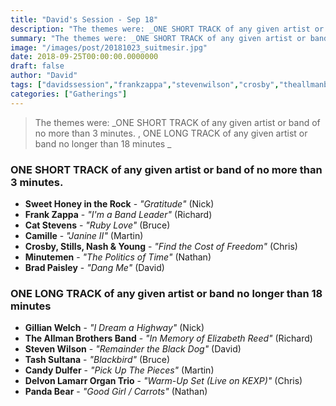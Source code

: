```yaml
---
title: "David's Session - Sep 18"
description: "The themes were: _ONE SHORT TRACK of any given artist or band of no more than 3 minutes. , ONE LONG TRACK of any given artist or band no longer than 18 minutes _"
summary: "The themes were: _ONE SHORT TRACK of any given artist or band of no more than 3 minutes. , ONE LONG TRACK of any given artist or band no longer than 18 minutes _"
image: "/images/post/20181023_suitmesir.jpg"
date: 2018-09-25T00:00:00.0000000
draft: false
author: "David"
tags: ["davidssession","frankzappa","stevenwilson","crosby","theallmanbrothersband","gillianwelch","stills","catstevens","nashandyoung","camille","minutemen","pandabear","bradpaisley","tashsultana","candydulfer","sweethoneyintherock","delvonlamarrorgantrio"]
categories: ["Gatherings"]
---
```

> The themes were: _ONE SHORT TRACK of any given artist or band of no more than 3 minutes. , ONE LONG TRACK of any given artist or band no longer than 18 minutes _
### ONE SHORT TRACK of any given artist or band of no more than 3 minutes. 
- **Sweet Honey in the Rock** - _"Gratitude"_ (Nick)
- **Frank Zappa** - _"I'm a Band Leader"_ (Richard)
- **Cat Stevens** - _"Ruby Love"_ (Bruce)
- **Camille** - _"Janine II"_ (Martin)
- **Crosby, Stills, Nash & Young** - _"Find the Cost of Freedom"_ (Chris)
- **Minutemen** - _"The Politics of Time"_ (Nathan)
- **Brad Paisley** - _"Dang Me"_ (David)
### ONE LONG TRACK of any given artist or band no longer than 18 minutes 
- **Gillian Welch** - _"I Dream a Highway"_ (Nick)
- **The Allman Brothers Band** - _"In Memory of Elizabeth Reed"_ (Richard)
- **Steven Wilson** - _"Remainder the Black Dog"_ (David)
- **Tash Sultana** - _"Blackbird"_ (Bruce)
- **Candy Dulfer** - _"Pick Up The Pieces"_ (Martin)
- **Delvon Lamarr Organ Trio** - _"Warm-Up Set (Live on KEXP)"_ (Chris)
- **Panda Bear** - _"Good Girl / Carrots"_ (Nathan)
